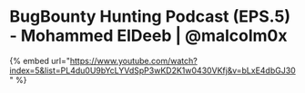 # BugBounty Hunting Podcast (EPS.5) - Mohammed ElDeeb | @malcolm0x

{% embed url="https://www.youtube.com/watch?index=5&list=PL4du0U9bYcLYVdSpP3wKD2K1w0430VKfj&v=bLxE4dbGJ30" %}
